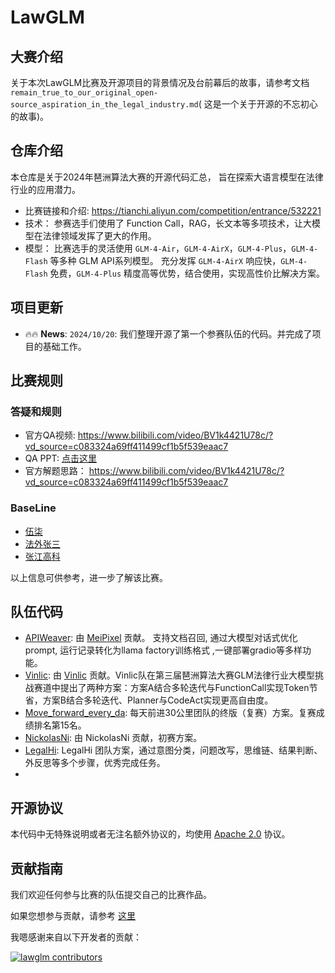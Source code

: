 # LawGLM

## 大赛介绍

关于本次LawGLM比赛及开源项目的背景情况及台前幕后的故事，请参考文档```remain_true_to_our_original_open-source_aspiration_in_the_legal_industry.md```(
这是一个关于开源的不忘初心的故事)。

## 仓库介绍

本仓库是关于2024年琶洲算法大赛的开源代码汇总， 旨在探索大语言模型在法律行业的应用潜力。

+ 比赛链接和介绍: https://tianchi.aliyun.com/competition/entrance/532221
+ 技术： 参赛选手们使用了 Function Call，RAG，长文本等多项技术，让大模型在法律领域发挥了更大的作用。
+ 模型： 比赛选手的灵活使用 `GLM-4-Air`，`GLM-4-AirX`，`GLM-4-Plus`，`GLM-4-Flash` 等多种 GLM API系列模型。
  充分发挥 `GLM-4-AirX` 响应快，`GLM-4-Flash` 免费，`GLM-4-Plus` 精度高等优势，结合使用，实现高性价比解决方案。

## 项目更新

- 🔥🔥 **News**: ```2024/10/20```: 我们整理开源了第一个参赛队伍的代码。并完成了项目的基础工作。

## 比赛规则

### 答疑和规则

+ 官方QA视频: https://www.bilibili.com/video/BV1k4421U78c/?vd_source=c083324a69ff411499cf1b5f539eaac7
+ QA PPT: [点击这里](assets/qa.pdf)
+ 官方解题思路： https://www.bilibili.com/video/BV1k4421U78c/?vd_source=c083324a69ff411499cf1b5f539eaac7

### BaseLine

+ [伍柒](assets/【baseline分享】伍柒.pdf)
+ [法外张三](assets/【baseline分享】法外张三.pdf)
+ [张江高科](assets/【baseline分享】张江高科.pdf)

以上信息可供参考，进一步了解该比赛。

## 队伍代码

+ [APIWeaver](APIWeaver-lawGLM/README.md): 由 [MeiPixel](https://github.com/MeiPixel) 贡献。
  支持文档召回, 通过大模型对话式优化prompt, 运行记录转化为llama factory训练格式 ,一键部署gradio等多样功能。
+ [Vinlic](Vinlic-lawGLM/README.md): 由 [Vinlic](https://github.com/Vinlic)
  贡献。Vinlic队在第三届琶洲算法大赛GLM法律行业大模型挑战赛道中提出了两种方案：方案A结合多轮迭代与FunctionCall实现Token节省，方案B结合多轮迭代、Planner与CodeAct实现更高自由度。
+ [Move_forward_every_da](Move_forward_every_day-lawGLM/README.md): 每天前进30公里团队的终版（复赛）方案。复赛成绩排名第15名。
+ [NickolasNi](NickolasNi-LawGLM/README.md): 由 NickolasNi 贡献，初赛方案。
+ [LegalHi](LegalHi-LawGLM/README.md): LegalHi 团队方案，通过意图分类，问题改写，思维链、结果判断、外反思等多个步骤，优秀完成任务。
+ [](Buycabbage-semi-LawGLM)
## 开源协议

本代码中无特殊说明或者无注名额外协议的，均使用 [Apache 2.0](LICENSE) 协议。

## 贡献指南

我们欢迎任何参与比赛的队伍提交自己的比赛作品。

如果您想参与贡献，请参考 [这里](assets/contribute_zh.md)

我嗯感谢来自以下开发者的贡献：

[![lawglm contributors](https://contrib.rocks/image?repo=metaglm/lawglm&max=2000)](https://github.com/metaglm/lawglm/graphs/contributors)
